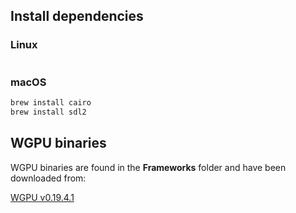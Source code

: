 


## Install dependencies

### Linux
```bash
```

### macOS
```bash
brew install cairo
brew install sdl2
```

## WGPU binaries 

WGPU binaries are found in the **Frameworks** folder and have been downloaded from:


[WGPU v0.19.4.1](https://github.com/gfx-rs/wgpu-native/releases)